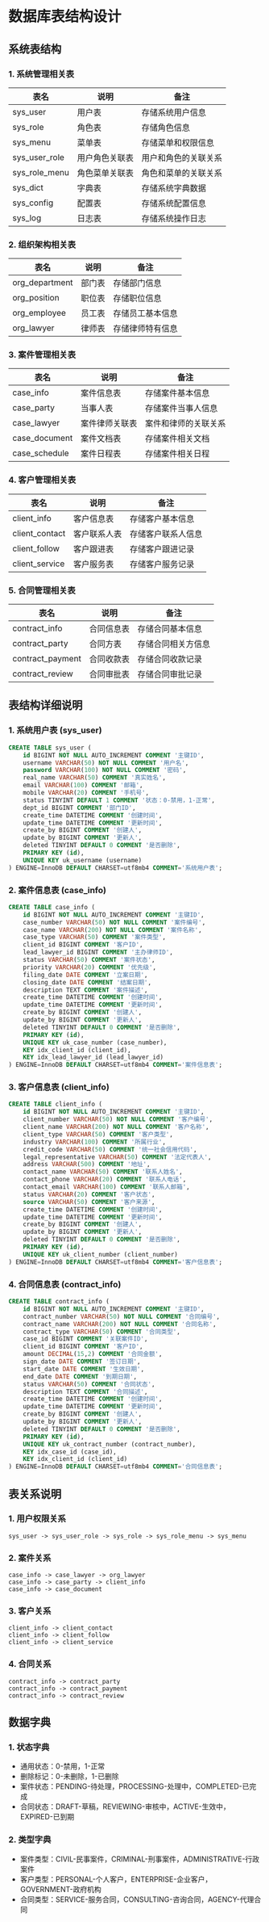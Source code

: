 # 数据库表结构设计

## 系统表结构

### 1. 系统管理相关表
| 表名 | 说明 | 备注 |
|------|------|------|
| sys_user | 用户表 | 存储系统用户信息 |
| sys_role | 角色表 | 存储角色信息 |
| sys_menu | 菜单表 | 存储菜单和权限信息 |
| sys_user_role | 用户角色关联表 | 用户和角色的关联关系 |
| sys_role_menu | 角色菜单关联表 | 角色和菜单的关联关系 |
| sys_dict | 字典表 | 存储系统字典数据 |
| sys_config | 配置表 | 存储系统配置信息 |
| sys_log | 日志表 | 存储系统操作日志 |

### 2. 组织架构相关表
| 表名 | 说明 | 备注 |
|------|------|------|
| org_department | 部门表 | 存储部门信息 |
| org_position | 职位表 | 存储职位信息 |
| org_employee | 员工表 | 存储员工基本信息 |
| org_lawyer | 律师表 | 存储律师特有信息 |

### 3. 案件管理相关表
| 表名 | 说明 | 备注 |
|------|------|------|
| case_info | 案件信息表 | 存储案件基本信息 |
| case_party | 当事人表 | 存储案件当事人信息 |
| case_lawyer | 案件律师关联表 | 案件和律师的关联关系 |
| case_document | 案件文档表 | 存储案件相关文档 |
| case_schedule | 案件日程表 | 存储案件相关日程 |

### 4. 客户管理相关表
| 表名 | 说明 | 备注 |
|------|------|------|
| client_info | 客户信息表 | 存储客户基本信息 |
| client_contact | 客户联系人表 | 存储客户联系人信息 |
| client_follow | 客户跟进表 | 存储客户跟进记录 |
| client_service | 客户服务表 | 存储客户服务记录 |

### 5. 合同管理相关表
| 表名 | 说明 | 备注 |
|------|------|------|
| contract_info | 合同信息表 | 存储合同基本信息 |
| contract_party | 合同方表 | 存储合同相关方信息 |
| contract_payment | 合同收款表 | 存储合同收款记录 |
| contract_review | 合同审批表 | 存储合同审批记录 |

## 表结构详细说明

### 1. 系统用户表 (sys_user)
```sql
CREATE TABLE sys_user (
    id BIGINT NOT NULL AUTO_INCREMENT COMMENT '主键ID',
    username VARCHAR(50) NOT NULL COMMENT '用户名',
    password VARCHAR(100) NOT NULL COMMENT '密码',
    real_name VARCHAR(50) COMMENT '真实姓名',
    email VARCHAR(100) COMMENT '邮箱',
    mobile VARCHAR(20) COMMENT '手机号',
    status TINYINT DEFAULT 1 COMMENT '状态：0-禁用，1-正常',
    dept_id BIGINT COMMENT '部门ID',
    create_time DATETIME COMMENT '创建时间',
    update_time DATETIME COMMENT '更新时间',
    create_by BIGINT COMMENT '创建人',
    update_by BIGINT COMMENT '更新人',
    deleted TINYINT DEFAULT 0 COMMENT '是否删除',
    PRIMARY KEY (id),
    UNIQUE KEY uk_username (username)
) ENGINE=InnoDB DEFAULT CHARSET=utf8mb4 COMMENT='系统用户表';
```

### 2. 案件信息表 (case_info)
```sql
CREATE TABLE case_info (
    id BIGINT NOT NULL AUTO_INCREMENT COMMENT '主键ID',
    case_number VARCHAR(50) NOT NULL COMMENT '案件编号',
    case_name VARCHAR(200) NOT NULL COMMENT '案件名称',
    case_type VARCHAR(50) COMMENT '案件类型',
    client_id BIGINT COMMENT '客户ID',
    lead_lawyer_id BIGINT COMMENT '主办律师ID',
    status VARCHAR(50) COMMENT '案件状态',
    priority VARCHAR(20) COMMENT '优先级',
    filing_date DATE COMMENT '立案日期',
    closing_date DATE COMMENT '结案日期',
    description TEXT COMMENT '案件描述',
    create_time DATETIME COMMENT '创建时间',
    update_time DATETIME COMMENT '更新时间',
    create_by BIGINT COMMENT '创建人',
    update_by BIGINT COMMENT '更新人',
    deleted TINYINT DEFAULT 0 COMMENT '是否删除',
    PRIMARY KEY (id),
    UNIQUE KEY uk_case_number (case_number),
    KEY idx_client_id (client_id),
    KEY idx_lead_lawyer_id (lead_lawyer_id)
) ENGINE=InnoDB DEFAULT CHARSET=utf8mb4 COMMENT='案件信息表';
```

### 3. 客户信息表 (client_info)
```sql
CREATE TABLE client_info (
    id BIGINT NOT NULL AUTO_INCREMENT COMMENT '主键ID',
    client_number VARCHAR(50) NOT NULL COMMENT '客户编号',
    client_name VARCHAR(200) NOT NULL COMMENT '客户名称',
    client_type VARCHAR(50) COMMENT '客户类型',
    industry VARCHAR(100) COMMENT '所属行业',
    credit_code VARCHAR(50) COMMENT '统一社会信用代码',
    legal_representative VARCHAR(50) COMMENT '法定代表人',
    address VARCHAR(500) COMMENT '地址',
    contact_name VARCHAR(50) COMMENT '联系人姓名',
    contact_phone VARCHAR(20) COMMENT '联系人电话',
    contact_email VARCHAR(100) COMMENT '联系人邮箱',
    status VARCHAR(20) COMMENT '客户状态',
    source VARCHAR(50) COMMENT '客户来源',
    create_time DATETIME COMMENT '创建时间',
    update_time DATETIME COMMENT '更新时间',
    create_by BIGINT COMMENT '创建人',
    update_by BIGINT COMMENT '更新人',
    deleted TINYINT DEFAULT 0 COMMENT '是否删除',
    PRIMARY KEY (id),
    UNIQUE KEY uk_client_number (client_number)
) ENGINE=InnoDB DEFAULT CHARSET=utf8mb4 COMMENT='客户信息表';
```

### 4. 合同信息表 (contract_info)
```sql
CREATE TABLE contract_info (
    id BIGINT NOT NULL AUTO_INCREMENT COMMENT '主键ID',
    contract_number VARCHAR(50) NOT NULL COMMENT '合同编号',
    contract_name VARCHAR(200) NOT NULL COMMENT '合同名称',
    contract_type VARCHAR(50) COMMENT '合同类型',
    case_id BIGINT COMMENT '关联案件ID',
    client_id BIGINT COMMENT '客户ID',
    amount DECIMAL(15,2) COMMENT '合同金额',
    sign_date DATE COMMENT '签订日期',
    start_date DATE COMMENT '生效日期',
    end_date DATE COMMENT '到期日期',
    status VARCHAR(50) COMMENT '合同状态',
    description TEXT COMMENT '合同描述',
    create_time DATETIME COMMENT '创建时间',
    update_time DATETIME COMMENT '更新时间',
    create_by BIGINT COMMENT '创建人',
    update_by BIGINT COMMENT '更新人',
    deleted TINYINT DEFAULT 0 COMMENT '是否删除',
    PRIMARY KEY (id),
    UNIQUE KEY uk_contract_number (contract_number),
    KEY idx_case_id (case_id),
    KEY idx_client_id (client_id)
) ENGINE=InnoDB DEFAULT CHARSET=utf8mb4 COMMENT='合同信息表';
```

## 表关系说明

### 1. 用户权限关系
```
sys_user -> sys_user_role -> sys_role -> sys_role_menu -> sys_menu
```

### 2. 案件关系
```
case_info -> case_lawyer -> org_lawyer
case_info -> case_party -> client_info
case_info -> case_document
```

### 3. 客户关系
```
client_info -> client_contact
client_info -> client_follow
client_info -> client_service
```

### 4. 合同关系
```
contract_info -> contract_party
contract_info -> contract_payment
contract_info -> contract_review
```

## 数据字典

### 1. 状态字典
- 通用状态：0-禁用，1-正常
- 删除标记：0-未删除，1-已删除
- 案件状态：PENDING-待处理，PROCESSING-处理中，COMPLETED-已完成
- 合同状态：DRAFT-草稿，REVIEWING-审核中，ACTIVE-生效中，EXPIRED-已到期

### 2. 类型字典
- 案件类型：CIVIL-民事案件，CRIMINAL-刑事案件，ADMINISTRATIVE-行政案件
- 客户类型：PERSONAL-个人客户，ENTERPRISE-企业客户，GOVERNMENT-政府机构
- 合同类型：SERVICE-服务合同，CONSULTING-咨询合同，AGENCY-代理合同 